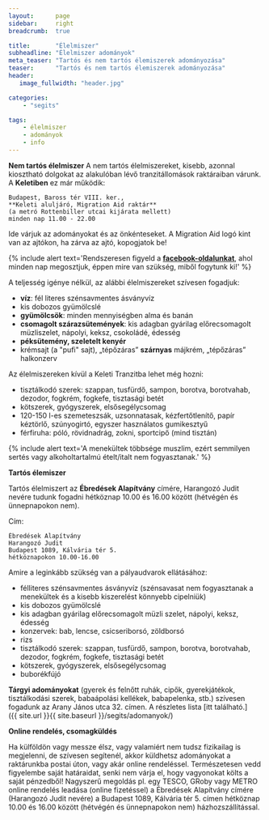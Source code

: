 ```yaml
---
layout:      page
sidebar:     right
breadcrumb:  true

title:       "Élelmiszer"
subheadline: "Élelmiszer adományok"
meta_teaser: "Tartós és nem tartós élemiszerek adományozása"
teaser:      "Tartós és nem tartós élemiszerek adományozása"
header:
   image_fullwidth: "header.jpg"

categories:
    - "segits"

tags:
    - élelmiszer
    - adományok
    - info
---
```

**Nem tartós élelmiszer**
A nem tartós élelmiszereket, kisebb, azonnal kiosztható dolgokat az alakulóban lévő tranzitállomások raktáraiban várunk. A **Keletiben** ez már működik: 

	Budapest, Baross tér VIII. ker., 
	**Keleti aluljáró, Migration Aid raktár** 
	(a metró Rottenbiller utcai kijárata mellett)
	minden nap 11.00 - 22.00


<!-- <iframe src="https://www.google.com/maps/embed?pb=!1m18!1m12!1m3!1d1347.7420789986747!2d19.081605084579945!3d47.499961616993176!2m3!1f0!2f0!3f0!3m2!1i1024!2i768!4f13.1!3m3!1m2!1s0x4741dc89ed85b587%3A0x6b75c3ede804dc7a!2zQnVkYXBlc3QsIEJhcm9zcyB0w6lyaSBhbHVsasOhcsOz!5e0!3m2!1sen!2shu!4v1439208100610" width="300" height="250" frameborder="0" style="border:0" allowfullscreen></iframe> -->

Ide várjuk az adományokat és az önkénteseket. A Migration Aid logó kint van az ajtókon, ha zárva az ajtó, kopogjatok be!

{% include alert text='Rendszeresen figyeld a <a href="https://www.facebook.com/migrationaidhungary"><b>facebook-oldalunkat</b></a>, ahol minden nap megosztjuk, éppen mire van szükség, miből fogytunk ki!' %}

A teljesség igénye nélkül, az alábbi élelmiszereket szívesen fogadjuk:

- **víz**: fél literes szénsavmentes ásványvíz
- kis dobozos gyümölcslé
- **gyümölcsök**: minden mennyiségben alma és banán
- **csomagolt szárazsütemények**: kis adagban gyárilag előrecsomagolt müzliszelet, nápolyi, keksz, csokoládé, édesség
- **péksütemény, szeletelt kenyér**
- krémsajt (a "pufi" sajt), „tépőzáras” **szárnyas** májkrém, „tépőzáras” halkonzerv

Az élelmiszereken kívül a Keleti Tranzitba lehet még hozni:

- tisztálkodó szerek: szappan, tusfürdő, sampon, borotva, borotvahab, dezodor, fogkrém, fogkefe, tisztasági betét
- kötszerek, gyógyszerek, elsősegélycsomag
- 120-150 l-es szemeteszsák, uzsonnatasak, kézfertőtlenítő, papír kéztörlő, szúnyogirtó, egyszer használatos gumikesztyű
- férfiruha: póló, rövidnadrág, zokni, sportcipő (mind tisztán)

{% include alert text='A menekültek többsége muszlim, ezért semmilyen sertés vagy alkoholtartalmú ételt/italt nem fogyasztanak.' %}

**Tartós élemiszer**

Tartós élelmiszert az **Ébredések Alapítvány** címére, Harangozó Judit nevére tudunk fogadni hétköznap 10.00 és 16.00 között (hétvégén és ünnepnapokon nem). 

Cím:
	
	Ébredések Alapítvány
	Harangozó Judit
	Budapest 1089, Kálvária tér 5.
	hétköznapokon 10.00-16.00


<!--<iframe src="https://www.google.com/maps/embed?pb=!1m18!1m12!1m3!1d2696.0939556205994!2d19.085656999999998!3d47.488082999999996!2m3!1f0!2f0!3f0!3m2!1i1024!2i768!4f13.1!3m3!1m2!1s0x4741dcf188281b39%3A0x1fc90c979e9e60c5!2sBaross+utca+5%2C+Budapest%2C+1089!5e0!3m2!1sen!2shu!4v1439209844508" width="300" height="250" frameborder="0" style="border:0" allowfullscreen></iframe>-->

Amire a leginkább szükség van a pályaudvarok ellátásához:

- félliteres szénsavmentes ásványvíz (szénsavasat nem fogyasztanak a menekültek és a kisebb kiszerelést könnyebb cipelniük)
- kis dobozos gyümölcslé
- kis adagban gyárilag előrecsomagolt müzli szelet, nápolyi, keksz, édesség
- konzervek: bab, lencse, csicseriborsó, zöldborsó
- rizs
- tisztálkodó szerek: szappan, tusfürdő, sampon, borotva, borotvahab, dezodor, fogkrém, fogkefe, tisztasági betét
- kötszerek, gyógyszerek, elsősegélycsomag
- buborékfújó


**Tárgyi adományokat** (gyerek és felnőtt ruhák, cipők, gyerekjátékok, tisztálkodási szerek, babaápolási kellékek, babapelenka, stb.) szívesen fogadunk az Arany János utca 32. címen. A részletes lista [itt található.]({{ site.url }}{{ site.baseurl }}/segits/adomanyok/)

**Online rendelés, csomagküldés**

Ha külföldön vagy messze élsz, vagy valamiért nem tudsz fizikailag is megjelenni, de szívesen segítenél, akkor küldhetsz adományokat a raktárunkba postai úton, vagy akár online rendeléssel. Természetesen vedd figyelembe saját határaidat, senki nem várja el, hogy vagyonokat költs a saját pénzedből!
Nagyszerű megoldás pl. egy TESCO, GRoby vagy METRO online rendelés leadása (online fizetéssel) a Ébredések Alapítvány címére (Harangozó Judit nevére) a Budapest 1089, Kálvária tér 5. címen hétköznap 10.00 és 16.00 között (hétvégén és ünnepnapokon nem) házhozszállítással.

